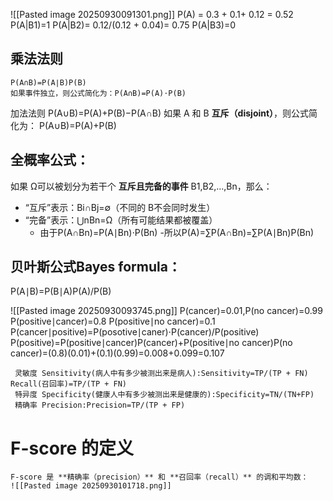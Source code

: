 ![[Pasted image 20250930091301.png]]
P(A) = 0.3 + 0.1+ 0.12 = 0.52
P(A|B1)=1
P(A|B2)= 0.12/(0.12 + 0.04)= 0.75
P(A|B3)=0

## **乘法法则**
	P(A∩B)=P(A∣B)P(B) 
	如果事件独立，则公式简化为：P(A∩B)=P(A)⋅P(B) 
加法法则
	P(A∪B)=P(A)+P(B)−P(A∩B) 
	如果 A 和 B **互斥（disjoint）**，则公式简化为： P(A∪B)=P(A)+P(B)

## 全概率公式：
如果 Ω可以被划分为若干个 **互斥且完备的事件** B1,B2,…,Bn​，那么：
- “互斥”表示：Bi∩Bj=∅（不同的 B不会同时发生）
- “完备”表示：⋃nBn=Ω（所有可能结果都被覆盖）
	- 由于P(A∩Bn​)=P(A∣Bn​)⋅P(Bn​)
	-所以P(A)=∑​P(A∩Bn​)=∑​P(A∣Bn​)P(Bn​)

## 贝叶斯公式Bayes formula：
P(A∣B)=P(B∣A)P(A)​/P(B)

![[Pasted image 20250930093745.png]]
	P(cancer)=0.01,P(no cancer)=0.99 
	P(positive∣cancer)=0.8 
	P(positive∣no cancer)=0.1 
	P(cancer∣positive)=P(posotive∣caner)⋅P(cancer)/​P(positive) 
	P(positive)=P(positive∣cancer)P(cancer)+P(positive∣no cancer)P(no cancer)=(0.8)(0.01)+(0.1)(0.99)=0.008+0.099=0.107 

	 灵敏度 Sensitivity(病人中有多少被测出来是病人):Sensitivity=TP/(TP + FN)​      Recall(召回率)=TP/(TP + FN)​ 
	 特异度 Specificity(健康人中有多少被测出来是健康的):Specificity=TN/(TN+FP) 
	 精确率 Precision:Precision=TP/(TP + FP)​

# F-score 的定义
	F-score 是 **精确率（precision）** 和 **召回率（recall）** 的调和平均数： 
	![[Pasted image 20250930101718.png]]
	



 